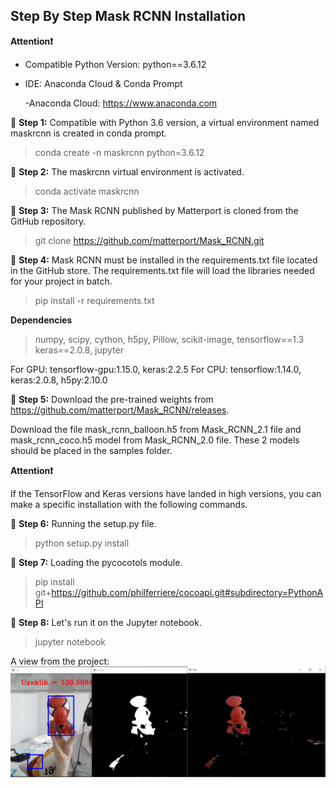 ## Step By Step Mask RCNN Installation

**Attention❗️** 
* Compatible Python Version: python==3.6.12
* IDE: Anaconda Cloud & Conda Prompt
    
    -Anaconda Cloud: https://www.anaconda.com

🔺 **Step 1:** Compatible with Python 3.6 version, a virtual environment named maskrcnn is created in conda prompt.
>conda create -n maskrcnn python=3.6.12

🔺 **Step 2:** The maskrcnn virtual environment is activated.
>conda activate maskrcnn
 
🔺 **Step 3:** The Mask RCNN published by Matterport is cloned from the GitHub repository.
>git clone https://github.com/matterport/Mask_RCNN.git

🔺 **Step 4:** Mask RCNN must be installed in the requirements.txt file located in the GitHub store. The requirements.txt file will load the libraries needed for your project in batch.
>pip install -r requirements.txt

**Dependencies**
>numpy, scipy, cython, h5py, Pillow, scikit-image, 
tensorflow==1.3 keras==2.0.8, jupyter

For GPU: tensorflow-gpu:1.15.0, keras:2.2.5
For CPU: tensorflow:1.14.0, keras:2.0.8, h5py:2.10.0

🔺 **Step 5:** Download the pre-trained weights from https://github.com/matterport/Mask_RCNN/releases.
    
 Download the file mask_rcnn_balloon.h5 from Mask_RCNN_2.1 file and mask_rcnn_coco.h5 model from Mask_RCNN_2.0 file. These 2 models should be placed in the samples folder.

**Attention❗️** 
 
 If the TensorFlow and Keras versions have landed in high versions, you can make a specific installation with the following commands.

🔺 **Step 6:** Running the setup.py file.
 >python setup.py install

🔺 **Step 7:** Loading the pycocotols module.
>pip install git+https://github.com/philferriere/cocoapi.git#subdirectory=PythonAPI

🔺 **Step 8:** Let's run it on the Jupyter notebook.
>jupyter notebook

A view from the project: ![Mask RCNN Sample](Sample.png "Mask RCNN Sample")
